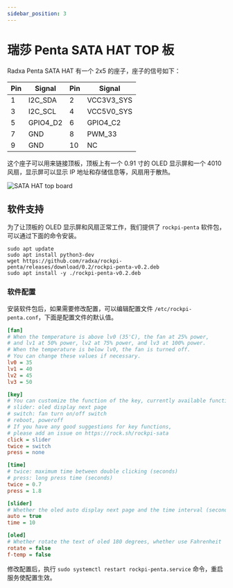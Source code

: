 ```yaml
---
sidebar_position: 3
---
```


# 瑞莎 Penta SATA HAT TOP 板

Radxa Penta SATA HAT 有一个 2x5 的座子，座子的信号如下：

| Pin | Signal   | Pin | Signal     |
| --- | -------- | --- | ---------- |
| 1   | I2C_SDA  | 2   | VCC3V3_SYS |
| 3   | I2C_SCL  | 4   | VCC5V0_SYS |
| 5   | GPIO4_D2 | 6   | GPIO4_C2   |
| 7   | GND      | 8   | PWM_33     |
| 9   | GND      | 10  | NC         |

这个座子可以用来链接顶板，顶板上有一个 0.91 寸的 OLED 显示屏和一个 4010 风扇，显示屏可以显示 IP 地址和存储信息等，风扇用于散热。

![SATA HAT top board](/img/accessories/penta/sata-hat-top-board.webp)

## 软件支持

为了让顶板的 OLED 显示屏和风扇正常工作，我们提供了 `rockpi-penta` 软件包，可以通过下面的命令安装。

```shell
sudo apt update
sudo apt install python3-dev
wget https://github.com/radxa/rockpi-penta/releases/download/0.2/rockpi-penta-v0.2.deb
sudo apt install -y ./rockpi-penta-v0.2.deb
```

### 软件配置

安装软件包后，如果需要修改配置，可以编辑配置文件 `/etc/rockpi-penta.conf`，下面是配置文件的默认值。

```ini
[fan]
# When the temperature is above lv0 (35'C), the fan at 25% power,
# and lv1 at 50% power, lv2 at 75% power, and lv3 at 100% power.
# When the temperature is below lv0, the fan is turned off.
# You can change these values if necessary.
lv0 = 35
lv1 = 40
lv2 = 45
lv3 = 50

[key]
# You can customize the function of the key, currently available functions are
# slider: oled display next page
# switch: fan turn on/off switch
# reboot, poweroff
# If you have any good suggestions for key functions,
# please add an issue on https://rock.sh/rockpi-sata
click = slider
twice = switch
press = none

[time]
# twice: maximum time between double clicking (seconds)
# press: long press time (seconds)
twice = 0.7
press = 1.8

[slider]
# Whether the oled auto display next page and the time interval (seconds)
auto = true
time = 10

[oled]
# Whether rotate the text of oled 180 degrees, whether use Fahrenheit
rotate = false
f-temp = false
```

修改配置后，执行 `sudo systemctl restart rockpi-penta.service` 命令，重启服务使配置生效。
